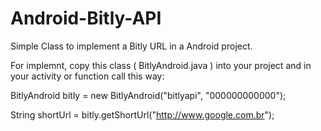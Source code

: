 Android-Bitly-API
=================

Simple Class to implement a Bitly URL in a Android project.

For implemnt, copy this class ( BitlyAndroid.java ) into your project and in your activity or function call this way:


  BitlyAndroid bitly = new BitlyAndroid("bitlyapi", "000000000000");
  
  String shortUrl = bitly.getShortUrl("http://www.google.com.br");
